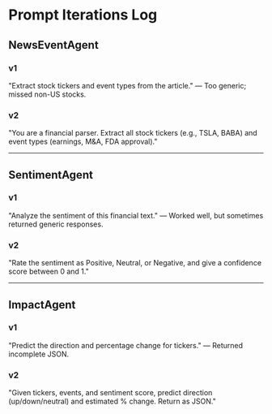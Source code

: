 # Prompt Iterations Log

## NewsEventAgent
### v1
"Extract stock tickers and event types from the article."
— Too generic; missed non-US stocks.

### v2
"You are a financial parser. Extract all stock tickers (e.g., TSLA, BABA) and event types (earnings, M&A, FDA approval)."

---

## SentimentAgent
### v1
"Analyze the sentiment of this financial text."
— Worked well, but sometimes returned generic responses.

### v2
"Rate the sentiment as Positive, Neutral, or Negative, and give a confidence score between 0 and 1."

---

## ImpactAgent
### v1
"Predict the direction and percentage change for tickers."
— Returned incomplete JSON.

### v2
"Given tickers, events, and sentiment score, predict direction (up/down/neutral) and estimated % change. Return as JSON."
